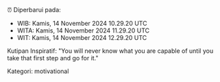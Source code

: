 ⏰ Diperbarui pada:
- WIB: Kamis, 14 November 2024 10.29.20 UTC
- WITA: Kamis, 14 November 2024 11.29.20 UTC
- WIT: Kamis, 14 November 2024 12.29.20 UTC

Kutipan Inspiratif:
"You will never know what you are capable of until you take that first step and go for it."


Kategori: motivational

